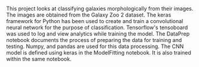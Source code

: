 This project looks at classifying galaxies morphologically from their images. The images are obtained from the Galaxy Zoo 2 dataset. The keras framework for Python has been used to create and train a convolutional neural network for the purpose of classification. Tensorflow's tensoboard was used to log and view analytics while training the model.
The DataPrep notebook documents the process of preparing the data for training and testing. Numpy, and pandas are used for this data processing.
The CNN model is defined using keras in the ModelFitting notebook. It is also trained within the same notebook.

